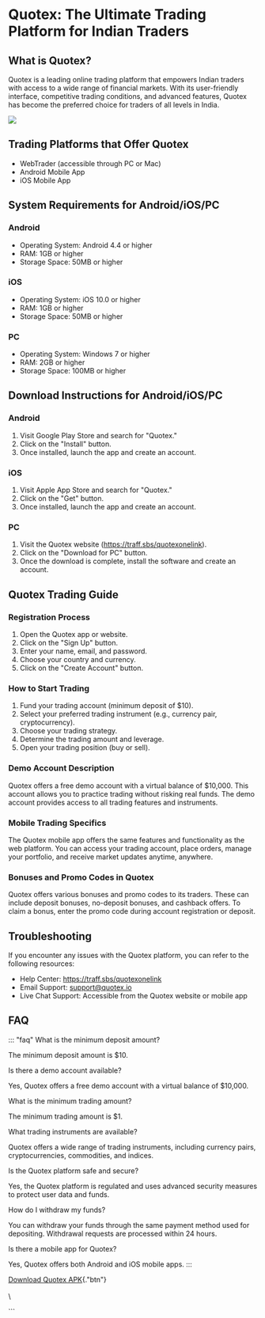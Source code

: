 # Quotex: The Ultimate Trading Platform for Indian Traders

## What is Quotex?

Quotex is a leading online trading platform that empowers Indian traders
with access to a wide range of financial markets. With its user-friendly
interface, competitive trading conditions, and advanced features, Quotex
has become the preferred choice for traders of all levels in India.

[![](https://static.quotex.io/files/1_en/300_250.jpg)](https://traff.sbs/brokerqxsignupf)

## Trading Platforms that Offer Quotex

-   WebTrader (accessible through PC or Mac)
-   Android Mobile App
-   iOS Mobile App

## System Requirements for Android/iOS/PC

### Android

-   Operating System: Android 4.4 or higher
-   RAM: 1GB or higher
-   Storage Space: 50MB or higher

### iOS

-   Operating System: iOS 10.0 or higher
-   RAM: 1GB or higher
-   Storage Space: 50MB or higher

### PC

-   Operating System: Windows 7 or higher
-   RAM: 2GB or higher
-   Storage Space: 100MB or higher

## Download Instructions for Android/iOS/PC

### Android

1.  Visit Google Play Store and search for "Quotex."
2.  Click on the "Install" button.
3.  Once installed, launch the app and create an account.

### iOS

1.  Visit Apple App Store and search for "Quotex."
2.  Click on the "Get" button.
3.  Once installed, launch the app and create an account.

### PC

1.  Visit the Quotex website (https://traff.sbs/quotexonelink).
2.  Click on the "Download for PC" button.
3.  Once the download is complete, install the software and create an
    account.

## Quotex Trading Guide

### Registration Process

1.  Open the Quotex app or website.
2.  Click on the "Sign Up" button.
3.  Enter your name, email, and password.
4.  Choose your country and currency.
5.  Click on the "Create Account" button.

### How to Start Trading

1.  Fund your trading account (minimum deposit of \$10).
2.  Select your preferred trading instrument (e.g., currency pair,
    cryptocurrency).
3.  Choose your trading strategy.
4.  Determine the trading amount and leverage.
5.  Open your trading position (buy or sell).

### Demo Account Description

Quotex offers a free demo account with a virtual balance of \$10,000.
This account allows you to practice trading without risking real funds.
The demo account provides access to all trading features and
instruments.

### Mobile Trading Specifics

The Quotex mobile app offers the same features and functionality as the
web platform. You can access your trading account, place orders, manage
your portfolio, and receive market updates anytime, anywhere.

### Bonuses and Promo Codes in Quotex

Quotex offers various bonuses and promo codes to its traders. These can
include deposit bonuses, no-deposit bonuses, and cashback offers. To
claim a bonus, enter the promo code during account registration or
deposit.

## Troubleshooting

If you encounter any issues with the Quotex platform, you can refer to
the following resources:

-   Help Center: https://traff.sbs/quotexonelink
-   Email Support: support@quotex.io
-   Live Chat Support: Accessible from the Quotex website or mobile app

## FAQ

::: \"faq\"
What is the minimum deposit amount?

The minimum deposit amount is \$10.

Is there a demo account available?

Yes, Quotex offers a free demo account with a virtual balance of
\$10,000.

What is the minimum trading amount?

The minimum trading amount is \$1.

What trading instruments are available?

Quotex offers a wide range of trading instruments, including currency
pairs, cryptocurrencies, commodities, and indices.

Is the Quotex platform safe and secure?

Yes, the Quotex platform is regulated and uses advanced security
measures to protect user data and funds.

How do I withdraw my funds?

You can withdraw your funds through the same payment method used for
depositing. Withdrawal requests are processed within 24 hours.

Is there a mobile app for Quotex?

Yes, Quotex offers both Android and iOS mobile apps.
:::

[Download Quotex
APK](\%22https://traff.sbs/quotexonelink\%22){."btn"}\
\
\

\`\`\`

